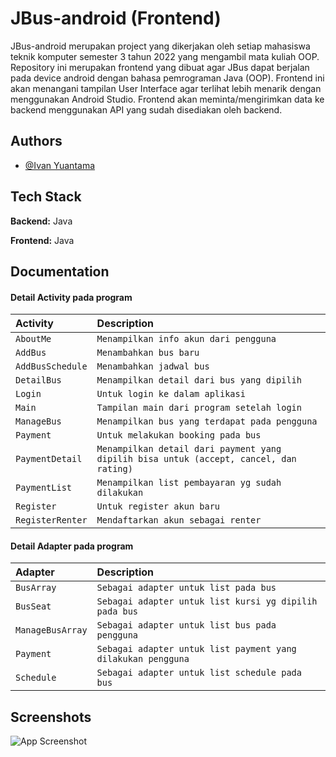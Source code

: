 
# JBus-android (Frontend)

JBus-android merupakan project yang dikerjakan oleh setiap mahasiswa teknik komputer semester 3 tahun 2022 yang mengambil mata kuliah OOP. Repository ini merupakan frontend yang dibuat agar JBus dapat berjalan pada device android dengan bahasa pemrograman Java (OOP). Frontend ini akan menangani tampilan User Interface agar terlihat lebih menarik dengan menggunakan Android Studio. Frontend akan meminta/mengirimkan data ke backend menggunakan API yang sudah disediakan oleh backend.







## Authors

- [@Ivan Yuantama](https://github.com/IvanYuantama)


## Tech Stack

**Backend:** Java

**Frontend:** Java


## Documentation


#### Detail Activity pada program

| Activity | Description     | 
| :-------- | :------- | 
| `AboutMe` | `Menampilkan info akun dari pengguna` | 
| `AddBus` | `Menambahkan bus baru` | 
| `AddBusSchedule` | `Menambahkan jadwal bus` | 
| `DetailBus` | `Menampilkan detail dari bus yang dipilih` | 
| `Login` | `Untuk login ke dalam aplikasi` | 
| `Main` | `Tampilan main dari program setelah login` | 
| `ManageBus` | `Menampilkan bus yang terdapat pada pengguna` | 
| `Payment` | `Untuk melakukan booking pada bus` | 
| `PaymentDetail` | `Menampilkan detail dari payment yang dipilih bisa untuk (accept, cancel, dan rating)` |
| `PaymentList` | `Menampilkan list pembayaran yg sudah dilakukan` | 
| `Register` | `Untuk register akun baru` | 
| `RegisterRenter` | `Mendaftarkan akun sebagai renter` | 


#### Detail Adapter pada program

| Adapter | Description     | 
| :-------- | :------- | 
| `BusArray` | `Sebagai adapter untuk list pada bus` | 
| `BusSeat` | `Sebagai adapter untuk list kursi yg dipilih pada bus` | 
| `ManageBusArray` | `Sebagai adapter untuk list bus pada pengguna` | 
| `Payment` | `Sebagai adapter untuk list payment yang dilakukan pengguna` | 
| `Schedule` | `Sebagai adapter untuk list schedule pada bus` | 

## Screenshots

![App Screenshot](https://drive.google.com/file/d/1hH20n1ZDFMLGKCp3-gMArFUxMQJ8FCun/view?usp=sharing)


